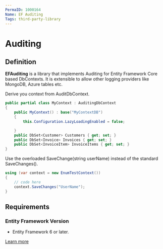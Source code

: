 ```yaml
---
PermaID: 1000164
Name: EF Auditing
Tags: third-party-library
---
```


# Auditing

## Definition

**EFAuditing** is a library that implements Auditing for Entity Framework Core based DbContexts. It is extensible to allow other logging providers like MongoDB, Azure tables etc.

Derive you context from AuditDbContext.


```csharp
public partial class MyContext : AuditingDbContext
{
    public MyContext() : base("MyContextDB")
    {
        this.Configuration.LazyLoadingEnabled = false;

    }
    public DbSet<Customer> Customers { get; set; }
    public DbSet<Invoice> Invoices { get; set; }
    public DbSet<InvoiceItem> InvoiceItems { get; set; }
}
```

Use the overloaded SaveChange(string userName) instead of the standard SaveChanges().


```csharp
using (var context = new EnumTestContext())
{
    // code here
    context.SaveChanges("UserName");
}
```

## Requirements

### Entity Framework Version

 - Entity Framework 6 or later.

[Learn more](https://github.com/johannbrink/EFAuditing)